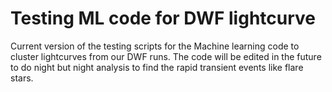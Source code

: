 # Testing ML code for DWF lightcurve 

Current version of the testing scripts for the Machine learning code to cluster lightcurves from our DWF runs. The code will be edited in the future to do night but night analysis to find the rapid transient events like flare stars.
